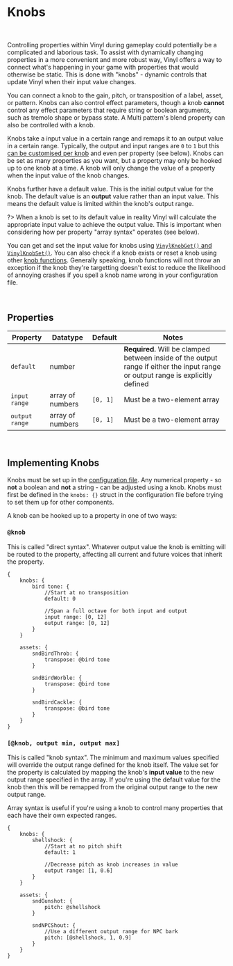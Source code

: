 # Knobs

&nbsp;

Controlling properties within Vinyl during gameplay could potentially be a complicated and laborious task. To assist with dynamically changing properties in a more convenient and more robust way, Vinyl offers a way to connect what's happening in your game with properties that would otherwise be static. This is done with "knobs" - dynamic controls that update Vinyl when their input value changes.

You can connect a knob to the gain, pitch, or transposition of a label, asset, or pattern. Knobs can also control effect parameters, though a knob **cannot** control any effect parameters that require string or boolean arguments, such as tremolo shape or bypass state. A Multi pattern's blend property can also be controlled with a knob.

Knobs take a input value in a certain range and remaps it to an output value in a certain range. Typically, the output and input ranges are `0` to `1` but this [can be customised per knob](Config-File) and even per property (see below). Knobs can be set as many properties as you want, but a property may only be hooked up to one knob at a time. A knob will only change the value of a property when the input value of the knob changes.

Knobs further have a default value. This is the initial output value for the knob. The default value is an **output** value rather than an input value. This means the default value is limited within the knob's output range.

?> When a knob is set to its default value in reality Vinyl will calculate the appropriate input value to achieve the output value. This is important when considering how per property "array syntax" operates (see below).

You can get and set the input value for knobs using [`VinylKnobGet()` and `VinylKnobSet()`](Knob-Functions). You can also check if a knob exists or reset a knob using other [knob functions](Knob-Functions). Generally speaking, knob functions will not throw an exception if the knob they're targetting doesn't exist to reduce the likelihood of annoying crashes if you spell a knob name wrong in your configuration file.

&nbsp;

## Properties

|Property      |Datatype        |Default |Notes                                                                                                                           |
|--------------|----------------|--------|--------------------------------------------------------------------------------------------------------------------------------|
|`default`     |number          |        |**Required.** Will be clamped between inside of the output range if either the input range or output range is explicitly defined|
|`input range` |array of numbers|`[0, 1]`|Must be a two-element array                                                                                                     |
|`output range`|array of numbers|`[0, 1]`|Must be a two-element array                                                                                                     |

&nbsp;

## Implementing Knobs

Knobs must be set up in the [configuration file](Config-File). Any numerical property - so **not** a boolean and **not** a string - can be adjusted using a knob. Knobs must first be defined in the `knobs: {}` struct in the configuration file before trying to set them up for other components.

A knob can be hooked up to a property in one of two ways:

### `@knob`

This is called "direct syntax". Whatever output value the knob is emitting will be routed to the property, affecting all current and future voices that inherit the property.

```
{
	knobs: {
		bird tone: {
			//Start at no transposition
			default: 0

			//Span a full octave for both input and output
			input range: [0, 12]
			output range: [0, 12]
		}
	}

	assets: {
		sndBirdThrob: {
			transpose: @bird tone
		}

		sndBirdWorble: {
			transpose: @bird tone
		}

		sndBirdCackle: {
			transpose: @bird tone
		}
	}
}
```

### `[@knob, output min, output max]`

This is called "knob syntax". The minimum and maximum values specified will override the output range defined for the knob itself. The value set for the property is calculated by mapping the knob's **input value** to the new output range specified in the array. If you're using the default value for the knob then this will be remapped from the original output range to the new output range.

Array syntax is useful if you're using a knob to control many properties that each have their own expected ranges.

```
{
	knobs: {
		shellshock: {
			//Start at no pitch shift
			default: 1

			//Decrease pitch as knob increases in value
			output range: [1, 0.6]
		}
	}

	assets: {
		sndGunshot: {
			pitch: @shellshock
		}

		sndNPCShout: {
			//Use a different output range for NPC bark
			pitch: [@shellshock, 1, 0.9]
		}
	}
}
```
